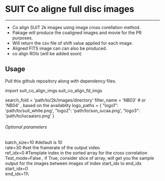# SUIT Co aligne full disc images
--------
- Co align SUIT 2k images using image cross corellation method.
- Pakage will produce the coaligned images and movie for the PR purposes.
- Will return the csv file of shift value applied for each image.
- Aligned FITS image can can also be produced.
- co align ROIs (will be added soon)

## Usage
Pull this github repository along with dependency files.

import suit_co_align_imgs.suit_co_align_fd_imgs

search_fold = 'path/to/2k/images/directory'
filter_name = 'NB03' # or 'NB04' ,  based on the availablity
logo_paths = {
        "logo1": 'path/to/suit_white.png',
        "logo2": 'path/to/sun_iucaa.png',
        "logo3": 'path/to/iucaaisro.png'
    }

###### Optional parameters
batch_size=10  #default is 10\
rate=30 #set the framerate of the output video\
ref_idx=0 #Template index in the sorted array for the cross correlation\
Test_mode=False , if True, consider slice of array, will get you the sample output for the images between images of index start_idx to end_idx\
start_idx=0\
end_idx=11\

